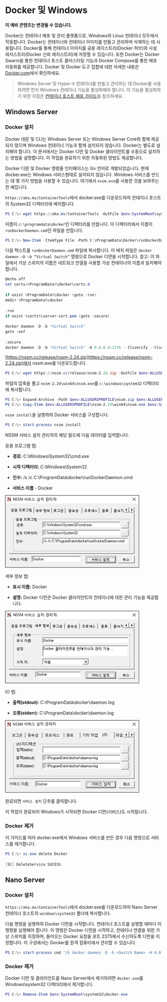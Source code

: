 # Docker 및 Windows

**이 예비 콘텐츠는 변경될 수 있습니다.**

Docker는 컨테이너 배포 및 관리 플랫폼으로, Windows와 Linux 컨테이너 모두에서 작동합니다. Docker는 컨테이너와 컨테이너 이미지를 만들고 관리하며 삭제하는 데 사용됩니다. Docker를 통해 컨테이너 이미지를 공용 레지스트리(Docker 허브)와 사설 레지스트리(Docker 신뢰 레지스트리)에 저장할 수 있습니다. 또한 Docker는 Docker Swarm을 통한 컨테이너 호스트 클러스터링 기능과 Docker Compose를 통한 배포 자동화를 제공합니다. Docker 및 Docker 도구 집합에 대한 자세한 내용은 [Docker.com](https://www.docker.com/)에서 확인하세요.

> Windows Server 및 Hyper-V 컨테이너를 만들고 관리하는 데 Docker를 사용하려면 먼저 Windows 컨테이너 기능을 활성화해야 합니다. 이 기능을 활성화하기 위한 지침은 [컨테이너 호스트 배포 가이드](./docker_windows.md)를 참조하세요.

## Windows Server

### Docker 설치

Docker 데몬 및 CLI는 Windows Server 또는 Windows Server Core와 함께 제공되지 않으며 Windows 컨테이너 기능과 함께 설치되지 않습니다. Docker는 별도로 설치해야 합니다. 이 문서에서는 Docker 디먼 및 Docker 클라이언트를 수동으로 설치하는 방법을 설명합니다. 이 작업을 완료하기 위한 자동화된 방법도 제공합니다.

Docker 디몬 및 Docker 명령줄 인터페이스는 Go 언어로 개발되었습니다. 현재 docker.exe는 Windows 서비스형태로 설치되지 않습니다. Windows 서비스를 만드는 데 몇 가지 방법을 사용할 수 있습니다. 여기에서 `nssm.exe`를 사용한 것을 보여주는 한 예입니다.

`https://aka.ms/ContainerTools`에서 docker.exe를 다운로드하여 컨테이너 호스트의 System32 디렉터리에 배치합니다.

```powershell
PS C:\> wget https://aka.ms/ContainerTools -OutFile $env:SystemRoot\system32\docker.exe
```

이름이 `c:\programdata\docker`인 디렉터리를 만듭니다. 이 디렉터리에서 이름이 `runDockerDaemon.cmd`인 파일을 만듭니다.

```powershell
PS C:\> New-Item -ItemType File -Path C:\ProgramData\Docker\runDockerDaemon.cmd -Force
```

다음 텍스트를 `runDockerDaemon.cmd` 파일에 복사합니다. 이 배치 파일은 `docker daemon –D –b “Virtual Switch”` 명령으로 Docker 디먼을 시작합니다. 참고: 이 파일에서 가상 스위치의 이름은 네트워크 연결을 사용할 가상 컨테이너의 이름과 일치해야 합니다.

```powershell
@echo off
set certs=%ProgramData%\docker\certs.d

if exist %ProgramData%\docker (goto :run)
mkdir %ProgramData%\docker

:run
if exist %certs%\server-cert.pem (goto :secure)

docker daemon -D -b "Virtual Switch"
goto :eof

:secure
docker daemon -D -b "Virtual Switch" -H 0.0.0.0:2376 --tlsverify --tlscacert=%certs%\ca.pem --tlscert=%certs%\server-cert.pem --tlskey=%certs%\server-key.pem
```
[https://nssm.cc/release/nssm-2.24.zip](https://nssm.cc/release/nssm-2.24.zip)에서 nssm.exe를 다운로드합니다.

```powershell
PS C:\> wget https://nssm.cc/release/nssm-2.24.zip -OutFile $env:ALLUSERSPROFILE\nssm.zip
```

파일의 압축을 풀고 `nssm-2.24\win64\nssm.exe`를 `c:\windows\system32` 디렉터리에 복사합니다.

```powershell
PS C:\> Expand-Archive -Path $env:ALLUSERSPROFILE\nssm.zip $env:ALLUSERSPROFILE
PS C:\> Copy-Item $env:ALLUSERSPROFILE\nssm-2.24\win64\nssm.exe $env:SystemRoot\system32
```
`nssm install`을 실행하여 Docker 서비스를 구성합니다.

```powershell
PS C:\> start-process nssm install
```

NSSM 서비스 설치 관리자의 해당 필드에 다음 데이터를 입력합니다.

응용 프로그램 탭:

- **경로:** C:\Windows\System32\cmd.exe

- **시작 디렉터리:** C:\Windows\System32

- **인수:** /s /c C:\ProgramData\docker\runDockerDaemon.cmd

- **서비스 이름** - Docker

![](media/nssm1.png)

세부 정보 탭:

- **표시 이름:** Docker

- **설명:** Docker 디먼은 Docker 클라이언트의 컨테이너에 대한 관리 기능을 제공합니다.


![](media/nssm2.png)

IO 탭:

- **출력(stdout):** C:\ProgramData\docker\daemon.log

- **오류(stderr):** C:\ProgramData\docker\daemon.log


![](media/nssm3.png)

완료되면 `서비스 설치` 단추를 클릭합니다.

이 작업이 완료되어 Windows가 시작되면 Docker 디먼(서비스)도 시작됩니다.

### Docker 제거

이 가이드를 따라 docker.exe에서 Windows 서비스를 만든 경우 다음 명령으로 서비스를 제거합니다.

```powershell
PS C:\> sc.exe delete Docker

[SC] DeleteService SUCESS
```

## Nano Server

### Docker 설치

`https://aka.ms/ContainerTools`에서 docker.exe를 다운로드하여 Nano Server 컨테이너 호스트의 `windows\system32` 폴더에 복사합니다.

다음 명령을 실행하여 Docker 디먼을 시작합니다. 컨테이너 호스트를 실행할 때마다 이 명령을 실행해야 합니다. 이 명령은 Docker 디먼을 시작하고, 컨테이너 연결을 위한 가상 스위치를 지정하며, 들어오는 Docker 요청을 포트 2375에서 수신하도록 디먼을 지정합니다. 이 구성에서는 Docker를 원격 컴퓨터에서 관리할 수 있습니다.

```powershell
PS C:\> start-process cmd "/k docker daemon -D -b <Switch Name> -H 0.0.0.0:2375”
```

### Docker 제거

Docker 디먼 및 클라이언트를 Nano Server에서 제거하려면 `docker.exe`를 Windows\system32 디렉터리에서 제거합니다.

```powershell
PS C:\> Remove-Item $env:SystemRoot\system32\docker.exe
```





